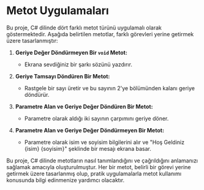 # Metot Uygulamaları

Bu proje, C# dilinde dört farklı metot türünü uygulamalı olarak göstermektedir. Aşağıda belirtilen metotlar, farklı görevleri yerine getirmek üzere tasarlanmıştır:

1. **Geriye Değer Döndürmeyen Bir `void` Metot:**
   - Ekrana sevdiğiniz bir şarkı sözünü yazdırır.

2. **Geriye Tamsayı Döndüren Bir Metot:**
   - Rastgele bir sayı üretir ve bu sayının 2'ye bölümünden kalanı geriye döndürür.

3. **Parametre Alan ve Geriye Değer Döndüren Bir Metot:**
   - Parametre olarak aldığı iki sayının çarpımını geriye döner.

4. **Parametre Alan ve Geriye Değer Döndürmeyen Bir Metot:**
   - Parametre olarak isim ve soyisim bilgilerini alır ve "Hoş Geldiniz {isim} {soyisim}" şeklinde bir mesajı ekrana basar.

Bu proje, C# dilinde metotların nasıl tanımlandığını ve çağrıldığını anlamanızı sağlamak amacıyla oluşturulmuştur. Her bir metot, belirli bir görevi yerine getirmek üzere tasarlanmış olup, pratik uygulamalarla metot kullanımı konusunda bilgi edinmenize yardımcı olacaktır.
